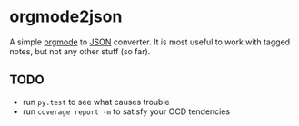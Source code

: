orgmode2json
============

A simple [orgmode](http://orgmode.org/) to [JSON](http://json.org/)
converter. It is most useful to work with tagged notes, but not any other
stuff (so far).


TODO
----

* run `py.test` to see what causes trouble
* run `coverage report -m` to satisfy your OCD tendencies